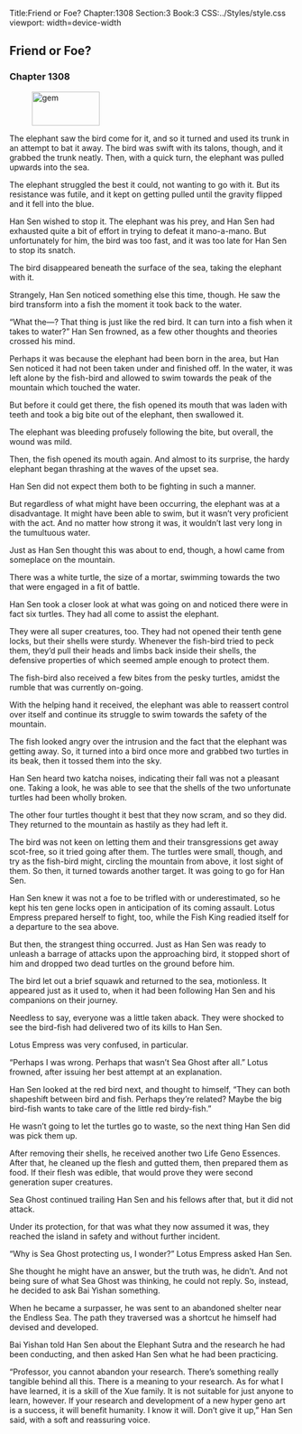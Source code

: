 Title:Friend or Foe? 
Chapter:1308 
Section:3 
Book:3 
CSS:../Styles/style.css 
viewport: width=device-width
  
## Friend or Foe?
### Chapter 1308
  
<figure>
	<img src="../Images/gem.gif" alt="gem" id="gem" width="120" height="60" />
</figure>
  

  
The elephant saw the bird come for it, and so it turned and used its trunk in an attempt to bat it away. The bird was swift with its talons, though, and it grabbed the trunk neatly. Then, with a quick turn, the elephant was pulled upwards into the sea.

The elephant struggled the best it could, not wanting to go with it. But its resistance was futile, and it kept on getting pulled until the gravity flipped and it fell into the blue.

Han Sen wished to stop it. The elephant was his prey, and Han Sen had exhausted quite a bit of effort in trying to defeat it mano-a-mano. But unfortunately for him, the bird was too fast, and it was too late for Han Sen to stop its snatch.

The bird disappeared beneath the surface of the sea, taking the elephant with it.

Strangely, Han Sen noticed something else this time, though. He saw the bird transform into a fish the moment it took back to the water.

“What the—? That thing is just like the red bird. It can turn into a fish when it takes to water?” Han Sen frowned, as a few other thoughts and theories crossed his mind.

Perhaps it was because the elephant had been born in the area, but Han Sen noticed it had not been taken under and finished off. In the water, it was left alone by the fish-bird and allowed to swim towards the peak of the mountain which touched the water.

But before it could get there, the fish opened its mouth that was laden with teeth and took a big bite out of the elephant, then swallowed it.

The elephant was bleeding profusely following the bite, but overall, the wound was mild.

Then, the fish opened its mouth again. And almost to its surprise, the hardy elephant began thrashing at the waves of the upset sea.

Han Sen did not expect them both to be fighting in such a manner.

But regardless of what might have been occurring, the elephant was at a disadvantage. It might have been able to swim, but it wasn’t very proficient with the act. And no matter how strong it was, it wouldn’t last very long in the tumultuous water.

Just as Han Sen thought this was about to end, though, a howl came from someplace on the mountain.

There was a white turtle, the size of a mortar, swimming towards the two that were engaged in a fit of battle.

Han Sen took a closer look at what was going on and noticed there were in fact six turtles. They had all come to assist the elephant.

They were all super creatures, too. They had not opened their tenth gene locks, but their shells were sturdy. Whenever the fish-bird tried to peck them, they’d pull their heads and limbs back inside their shells, the defensive properties of which seemed ample enough to protect them.

The fish-bird also received a few bites from the pesky turtles, amidst the rumble that was currently on-going.

With the helping hand it received, the elephant was able to reassert control over itself and continue its struggle to swim towards the safety of the mountain.

The fish looked angry over the intrusion and the fact that the elephant was getting away. So, it turned into a bird once more and grabbed two turtles in its beak, then it tossed them into the sky.

Han Sen heard two katcha noises, indicating their fall was not a pleasant one. Taking a look, he was able to see that the shells of the two unfortunate turtles had been wholly broken.

The other four turtles thought it best that they now scram, and so they did. They returned to the mountain as hastily as they had left it.

The bird was not keen on letting them and their transgressions get away scot-free, so it tried going after them. The turtles were small, though, and try as the fish-bird might, circling the mountain from above, it lost sight of them. So then, it turned towards another target. It was going to go for Han Sen.

Han Sen knew it was not a foe to be trifled with or underestimated, so he kept his ten gene locks open in anticipation of its coming assault. Lotus Empress prepared herself to fight, too, while the Fish King readied itself for a departure to the sea above.

But then, the strangest thing occurred. Just as Han Sen was ready to unleash a barrage of attacks upon the approaching bird, it stopped short of him and dropped two dead turtles on the ground before him.

The bird let out a brief squawk and returned to the sea, motionless. It appeared just as it used to, when it had been following Han Sen and his companions on their journey.

Needless to say, everyone was a little taken aback. They were shocked to see the bird-fish had delivered two of its kills to Han Sen.

Lotus Empress was very confused, in particular.

“Perhaps I was wrong. Perhaps that wasn’t Sea Ghost after all.” Lotus frowned, after issuing her best attempt at an explanation.

Han Sen looked at the red bird next, and thought to himself, “They can both shapeshift between bird and fish. Perhaps they’re related? Maybe the big bird-fish wants to take care of the little red birdy-fish.”

He wasn’t going to let the turtles go to waste, so the next thing Han Sen did was pick them up.

After removing their shells, he received another two Life Geno Essences. After that, he cleaned up the flesh and gutted them, then prepared them as food. If their flesh was edible, that would prove they were second generation super creatures.

Sea Ghost continued trailing Han Sen and his fellows after that, but it did not attack.

Under its protection, for that was what they now assumed it was, they reached the island in safety and without further incident.

“Why is Sea Ghost protecting us, I wonder?” Lotus Empress asked Han Sen.

She thought he might have an answer, but the truth was, he didn’t. And not being sure of what Sea Ghost was thinking, he could not reply. So, instead, he decided to ask Bai Yishan something.

When he became a surpasser, he was sent to an abandoned shelter near the Endless Sea. The path they traversed was a shortcut he himself had devised and developed.

Bai Yishan told Han Sen about the Elephant Sutra and the research he had been conducting, and then asked Han Sen what he had been practicing.

“Professor, you cannot abandon your research. There’s something really tangible behind all this. There is a meaning to your research. As for what I have learned, it is a skill of the Xue family. It is not suitable for just anyone to learn, however. If your research and development of a new hyper geno art is a success, it will benefit humanity. I know it will. Don’t give it up,” Han Sen said, with a soft and reassuring voice.
